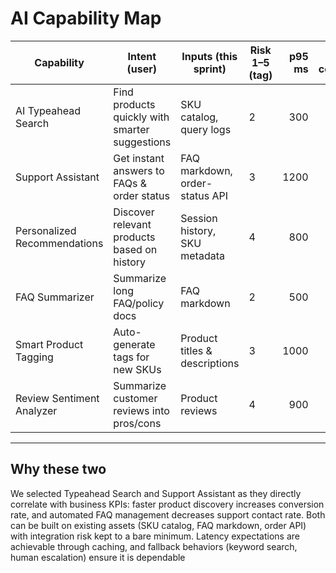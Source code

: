 # AI Capability Map

| Capability | Intent (user) | Inputs (this sprint) | Risk 1–5 (tag) | p95 ms | Est. cost/action | Fallback | Selected |
|---|---|---|---|---:|---:|---|:---:|
| AI Typeahead Search | Find products quickly with smarter suggestions | SKU catalog, query logs | 2 | 300 | $0.01 | Keyword search | ✓ |
| Support Assistant | Get instant answers to FAQs & order status | FAQ markdown, order-status API | 3 | 1200 | $0.05 | Human agent escalation | ✓ |
| Personalized Recommendations | Discover relevant products based on history | Session history, SKU metadata | 4 | 800 | $0.03 | Popular items list |   |
| FAQ Summarizer | Summarize long FAQ/policy docs | FAQ markdown | 2 | 500 | $0.02 | Full FAQ page |   |
| Smart Product Tagging | Auto-generate tags for new SKUs | Product titles & descriptions | 3 | 1000 | $0.04 | Manual tagging |   |
| Review Sentiment Analyzer | Summarize customer reviews into pros/cons | Product reviews | 4 | 900 | $0.03 | Show raw reviews |   |

---

## Why these two

We selected Typeahead Search and Support Assistant as they directly correlate with business KPIs: faster product discovery increases conversion rate, and automated FAQ management decreases support contact rate. Both can be built on existing assets (SKU catalog, FAQ markdown, order API) with integration risk kept to a bare minimum. Latency expectations are achievable through caching, and fallback behaviors (keyword search, human escalation) ensure it is dependable
